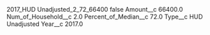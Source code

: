 <?xml version="1.0" encoding="UTF-8"?>
<CustomMetadata xmlns="http://soap.sforce.com/2006/04/metadata" xmlns:xsi="http://www.w3.org/2001/XMLSchema-instance" xmlns:xsd="http://www.w3.org/2001/XMLSchema">
    <label>2017_HUD Unadjusted_2_72_66400</label>
    <protected>false</protected>
    <values>
        <field>Amount__c</field>
        <value xsi:type="xsd:double">66400.0</value>
    </values>
    <values>
        <field>Num_of_Household__c</field>
        <value xsi:type="xsd:double">2.0</value>
    </values>
    <values>
        <field>Percent_of_Median__c</field>
        <value xsi:type="xsd:double">72.0</value>
    </values>
    <values>
        <field>Type__c</field>
        <value xsi:type="xsd:string">HUD Unadjusted</value>
    </values>
    <values>
        <field>Year__c</field>
        <value xsi:type="xsd:double">2017.0</value>
    </values>
</CustomMetadata>
